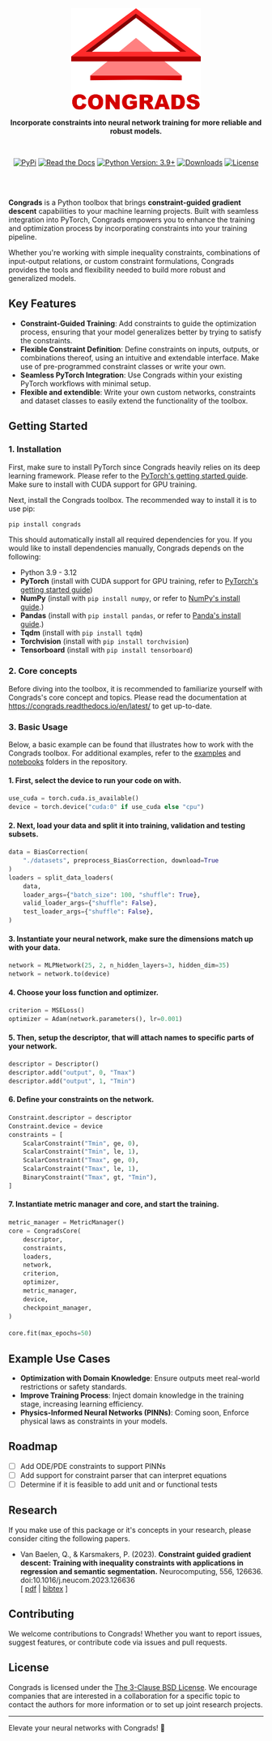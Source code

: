 <div align="center">
	<img src="https://github.com/ML-KULeuven/congrads/blob/main/docs/_static/congrads_export.png?raw=true" height="200">
	<p>
	<b>Incorporate constraints into neural network training for more reliable and robust models.</b>
	</p>
	<br/>

[![PyPi](https://img.shields.io/pypi/v/congrads.svg)](https://pypi.org/project/congrads)
[![Read the Docs](https://img.shields.io/readthedocs/congrads/latest.svg?label=Read%20the%20Docs)](https://congrads.readthedocs.io)
[![Python Version: 3.9+](https://img.shields.io/badge/Python-3.9+-blue.svg)](https://pypi.org/project/congrads)
[![Downloads](https://img.shields.io/pypi/dm/congrads.svg)](https://pypistats.org/packages/congrads)
[![License](https://img.shields.io/badge/License-BSD%203--Clause-blue.svg)](https://opensource.org/licenses/BSD-3-Clause)

<br/>
<br/>
</div>

**Congrads** is a Python toolbox that brings **constraint-guided gradient descent** capabilities to your machine learning projects. Built with seamless integration into PyTorch, Congrads empowers you to enhance the training and optimization process by incorporating constraints into your training pipeline.

Whether you're working with simple inequality constraints, combinations of input-output relations, or custom constraint formulations, Congrads provides the tools and flexibility needed to build more robust and generalized models.

## Key Features

- **Constraint-Guided Training**: Add constraints to guide the optimization process, ensuring that your model generalizes better by trying to satisfy the constraints.
- **Flexible Constraint Definition**: Define constraints on inputs, outputs, or combinations thereof, using an intuitive and extendable interface. Make use of pre-programmed constraint classes or write your own.
- **Seamless PyTorch Integration**: Use Congrads within your existing PyTorch workflows with minimal setup.
- **Flexible and extendible**: Write your own custom networks, constraints and dataset classes to easily extend the functionality of the toolbox.

## Getting Started

### 1. **Installation**

First, make sure to install PyTorch since Congrads heavily relies on its deep learning framework. Please refer to the [PyTorch's getting started guide](https://pytorch.org/get-started/locally/). Make sure to install with CUDA support for GPU training.

Next, install the Congrads toolbox. The recommended way to install it is to use pip:

```bash
pip install congrads
```

This should automatically install all required dependencies for you. If you would like to install dependencies manually, Congrads depends on the following:

- Python 3.9 - 3.12
- **PyTorch** (install with CUDA support for GPU training, refer to [PyTorch's getting started guide](https://pytorch.org/get-started/locally/))
- **NumPy** (install with `pip install numpy`, or refer to [NumPy's install guide](https://numpy.org/install/).)
- **Pandas** (install with `pip install pandas`, or refer to [Panda's install guide](https://pandas.pydata.org/docs/getting_started/install.html).)
- **Tqdm** (install with `pip install tqdm`)
- **Torchvision** (install with `pip install torchvision`)
- **Tensorboard** (install with `pip install tensorboard`)

### 2. **Core concepts**

Before diving into the toolbox, it is recommended to familiarize yourself with Congrads's core concept and topics.
Please read the documentation at https://congrads.readthedocs.io/en/latest/ to get up-to-date.

### 3. **Basic Usage**

Below, a basic example can be found that illustrates how to work with the Congrads toolbox.
For additional examples, refer to the [examples](https://github.com/ML-KULeuven/congrads/tree/main/examples) and [notebooks](https://github.com/ML-KULeuven/congrads/tree/main/notebooks) folders in the repository.

#### 1. First, select the device to run your code on with.

```python
use_cuda = torch.cuda.is_available()
device = torch.device("cuda:0" if use_cuda else "cpu")
```

#### 2. Next, load your data and split it into training, validation and testing subsets.

```python
data = BiasCorrection(
    "./datasets", preprocess_BiasCorrection, download=True
)
loaders = split_data_loaders(
    data,
    loader_args={"batch_size": 100, "shuffle": True},
    valid_loader_args={"shuffle": False},
    test_loader_args={"shuffle": False},
)
```

#### 3. Instantiate your neural network, make sure the dimensions match up with your data.

```python
network = MLPNetwork(25, 2, n_hidden_layers=3, hidden_dim=35)
network = network.to(device)
```

#### 4. Choose your loss function and optimizer.

```python
criterion = MSELoss()
optimizer = Adam(network.parameters(), lr=0.001)
```

#### 5. Then, setup the descriptor, that will attach names to specific parts of your network.

```python
descriptor = Descriptor()
descriptor.add("output", 0, "Tmax")
descriptor.add("output", 1, "Tmin")
```

#### 6. Define your constraints on the network.

```python
Constraint.descriptor = descriptor
Constraint.device = device
constraints = [
    ScalarConstraint("Tmin", ge, 0),
    ScalarConstraint("Tmin", le, 1),
    ScalarConstraint("Tmax", ge, 0),
    ScalarConstraint("Tmax", le, 1),
    BinaryConstraint("Tmax", gt, "Tmin"),
]
```

#### 7. Instantiate metric manager and core, and start the training.

```python
metric_manager = MetricManager()
core = CongradsCore(
    descriptor,
    constraints,
    loaders,
    network,
    criterion,
    optimizer,
    metric_manager,
    device,
    checkpoint_manager,
)

core.fit(max_epochs=50)
```

## Example Use Cases

- **Optimization with Domain Knowledge**: Ensure outputs meet real-world restrictions or safety standards.
- **Improve Training Process**: Inject domain knowledge in the training stage, increasing learning efficiency.
- **Physics-Informed Neural Networks (PINNs)**: Coming soon, Enforce physical laws as constraints in your models.

## Roadmap

- [ ] Add ODE/PDE constraints to support PINNs
- [ ] Add support for constraint parser that can interpret equations
- [ ] Determine if it is feasible to add unit and or functional tests

## Research

If you make use of this package or it's concepts in your research, please consider citing the following papers.

- Van Baelen, Q., & Karsmakers, P. (2023). **Constraint guided gradient descent: Training with inequality constraints with applications in regression and semantic segmentation.**
  Neurocomputing, 556, 126636. doi:10.1016/j.neucom.2023.126636 <br/>[ [pdf](https://www.sciencedirect.com/science/article/abs/pii/S0925231223007592) | [bibtex](https://raw.githubusercontent.com/ML-KULeuven/congrads/main/docs/_static/VanBaelen2023.bib) ]

## Contributing

We welcome contributions to Congrads! Whether you want to report issues, suggest features, or contribute code via issues and pull requests.

## License

Congrads is licensed under the [The 3-Clause BSD License](LICENSE). We encourage companies that are interested in a collaboration for a specific topic to contact the authors for more information or to set up joint research projects.

---

Elevate your neural networks with Congrads! 🚀
